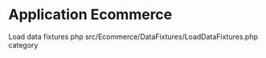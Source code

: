 Application Ecommerce
=====================

Load data fixtures
        php src/Ecommerce/DataFixtures/LoadDataFixtures.php category